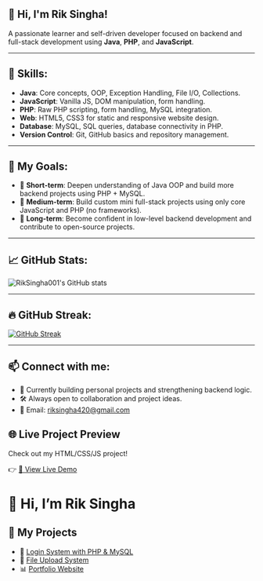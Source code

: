 ## 👋 Hi, I'm Rik Singha!

A passionate learner and self-driven developer focused on backend and full-stack development using **Java**, **PHP**, and **JavaScript**.

---

## 🧠 Skills:

- **Java**: Core concepts, OOP, Exception Handling, File I/O, Collections.
- **JavaScript**: Vanilla JS, DOM manipulation, form handling.
- **PHP**: Raw PHP scripting, form handling, MySQL integration.
- **Web**: HTML5, CSS3 for static and responsive website design.
- **Database**: MySQL, SQL queries, database connectivity in PHP.
- **Version Control**: Git, GitHub basics and repository management.

---

## 🎯 My Goals:

- 🔹 **Short-term**: Deepen understanding of Java OOP and build more backend projects using PHP + MySQL.
- 🔹 **Medium-term**: Build custom mini full-stack projects using only core JavaScript and PHP (no frameworks).
- 🔹 **Long-term**: Become confident in low-level backend development and contribute to open-source projects.

---

## 📈 GitHub Stats:

![RikSingha001's GitHub stats](https://github-readme-stats.vercel.app/api?username=RikSingha001&show_icons=true&theme=tokyonight)

---

## 🔥 GitHub Streak:

[![GitHub Streak](https://streak-stats.demolab.com/?user=RikSingha001&theme=tokyonight)](https://git.io/streak-stats)

---

## 📫 Connect with me:
- 💼 Currently building personal projects and strengthening backend logic.
- 🛠 Always open to collaboration and project ideas.
- 📧 Email: [riksingha420@gmail.com](mailto:riksingha420@gmail.com)






## 🌐 Live Project Preview

Check out my HTML/CSS/JS project!

👉 [🔗 View Live Demo](https://riksingha001.github.io/RikSingha001/)






# 👋 Hi, I’m Rik Singha

## 🚀 My Projects

- 🔐 [Login System with PHP & MySQL](https://github.com/Riksingha001/README.md)
- 📁 [File Upload System](https://github.com/riksingha/file_upload_app)
- 📊 [Portfolio Website](https://github.com/riksingha/portfolio)


